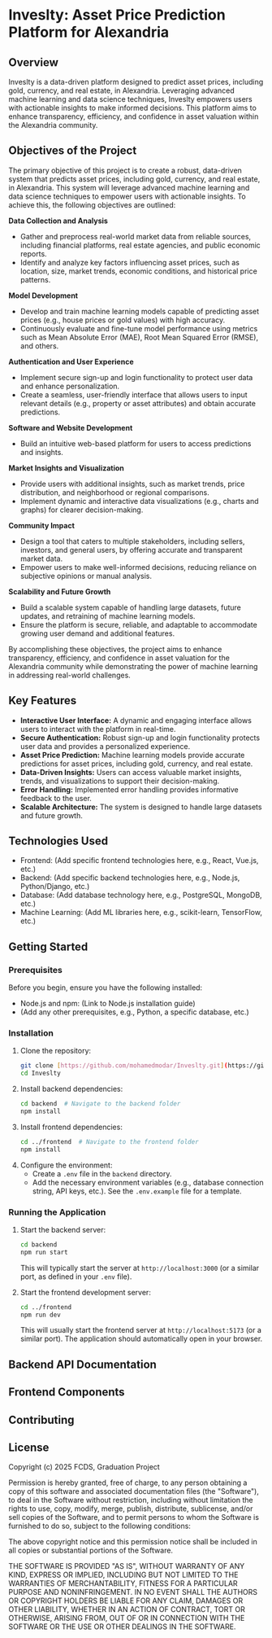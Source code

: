 # Inveslty: Asset Price Prediction Platform for Alexandria

## Overview

Inveslty is a data-driven platform designed to predict asset prices, including gold, currency, and real estate, in Alexandria. Leveraging advanced machine learning and data science techniques, Inveslty empowers users with actionable insights to make informed decisions. This platform aims to enhance transparency, efficiency, and confidence in asset valuation within the Alexandria community.

## Objectives of the Project

The primary objective of this project is to create a robust, data-driven system that predicts asset prices, including gold, currency, and real estate, in Alexandria. This system will leverage advanced machine learning and data science techniques to empower users with actionable insights. To achieve this, the following objectives are outlined:

**Data Collection and Analysis**

* Gather and preprocess real-world market data from reliable sources, including financial platforms, real estate agencies, and public economic reports.
* Identify and analyze key factors influencing asset prices, such as location, size, market trends, economic conditions, and historical price patterns.

**Model Development**

* Develop and train machine learning models capable of predicting asset prices (e.g., house prices or gold values) with high accuracy.
* Continuously evaluate and fine-tune model performance using metrics such as Mean Absolute Error (MAE), Root Mean Squared Error (RMSE), and others.

**Authentication and User Experience**

* Implement secure sign-up and login functionality to protect user data and enhance personalization.
* Create a seamless, user-friendly interface that allows users to input relevant details (e.g., property or asset attributes) and obtain accurate predictions.

**Software and Website Development**

* Build an intuitive web-based platform for users to access predictions and insights.

**Market Insights and Visualization**

* Provide users with additional insights, such as market trends, price distribution, and neighborhood or regional comparisons.
* Implement dynamic and interactive data visualizations (e.g., charts and graphs) for clearer decision-making.

**Community Impact**

* Design a tool that caters to multiple stakeholders, including sellers, investors, and general users, by offering accurate and transparent market data.
* Empower users to make well-informed decisions, reducing reliance on subjective opinions or manual analysis.

**Scalability and Future Growth**

* Build a scalable system capable of handling large datasets, future updates, and retraining of machine learning models.
* Ensure the platform is secure, reliable, and adaptable to accommodate growing user demand and additional features.

By accomplishing these objectives, the project aims to enhance transparency, efficiency, and confidence in asset valuation for the Alexandria community while demonstrating the power of machine learning in addressing real-world challenges.

## Key Features

* **Interactive User Interface:** A dynamic and engaging interface allows users to interact with the platform in real-time.
* **Secure Authentication:** Robust sign-up and login functionality protects user data and provides a personalized experience.
* **Asset Price Prediction:** Machine learning models provide accurate predictions for asset prices, including gold, currency, and real estate.
* **Data-Driven Insights:** Users can access valuable market insights, trends, and visualizations to support their decision-making.
* **Error Handling:** Implemented error handling provides informative feedback to the user.
* **Scalable Architecture:** The system is designed to handle large datasets and future growth.

## Technologies Used

* Frontend:  (Add specific frontend technologies here, e.g., React, Vue.js, etc.)
* Backend:   (Add specific backend technologies here, e.g., Node.js, Python/Django, etc.)
* Database:  (Add database technology here, e.g., PostgreSQL, MongoDB, etc.)
* Machine Learning: (Add ML libraries here, e.g., scikit-learn, TensorFlow, etc.)

## Getting Started

### Prerequisites

Before you begin, ensure you have the following installed:

* Node.js and npm:  (Link to Node.js installation guide)
* (Add any other prerequisites, e.g., Python, a specific database, etc.)

### Installation

1.  Clone the repository:
    ```bash
    git clone [https://github.com/mohamedmodar/Inveslty.git](https://github.com/mohamedmodar/Inveslty.git)
    cd Inveslty
    ```
2.  Install backend dependencies:
    ```bash
    cd backend  # Navigate to the backend folder
    npm install
    ```
3.  Install frontend dependencies:
    ```bash
    cd ../frontend  # Navigate to the frontend folder
    npm install
    ```
4.  Configure the environment:
    * Create a `.env` file in the `backend` directory.
    * Add the necessary environment variables (e.g., database connection string, API keys, etc.).  See the `.env.example` file for a template.

### Running the Application

1.  Start the backend server:
    ```bash
    cd backend
    npm run start
    ```
    This will typically start the server at `http://localhost:3000` (or a similar port, as defined in your `.env` file).

2.  Start the frontend development server:
    ```bash
    cd ../frontend
    npm run dev
    ```
    This will usually start the frontend server at `http://localhost:5173` (or a similar port).  The application should automatically open in your browser.

##  Backend API Documentation



## Frontend Components



## Contributing



## License

Copyright (c) 2025 FCDS, Graduation Project

Permission is hereby granted, free of charge, to any person obtaining a copy
of this software and associated documentation files (the "Software"), to deal
in the Software without restriction, including without limitation the rights
to use, copy, modify, merge, publish, distribute, sublicense, and/or sell
copies of the Software, and to permit persons to whom the Software is
furnished to do so, subject to the following conditions:

The above copyright notice and this permission notice shall be included in all
copies or substantial portions of the Software.

THE SOFTWARE IS PROVIDED "AS IS", WITHOUT WARRANTY OF ANY KIND, EXPRESS OR
IMPLIED, INCLUDING BUT NOT LIMITED TO THE WARRANTIES OF MERCHANTABILITY,
FITNESS FOR A PARTICULAR PURPOSE AND NONINFRINGEMENT. IN NO EVENT SHALL THE
AUTHORS OR COPYRIGHT HOLDERS BE LIABLE FOR ANY CLAIM, DAMAGES OR OTHER
LIABILITY, WHETHER IN AN ACTION OF CONTRACT, TORT OR OTHERWISE, ARISING FROM,
OUT OF OR IN CONNECTION WITH THE SOFTWARE OR THE USE OR OTHER DEALINGS IN THE
SOFTWARE.
